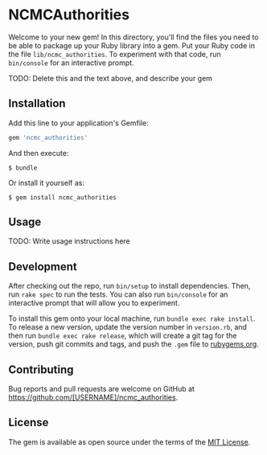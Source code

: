 # NCMCAuthorities

Welcome to your new gem! In this directory, you'll find the files you need to be able to package up your Ruby library into a gem. Put your Ruby code in the file `lib/ncmc_authorities`. To experiment with that code, run `bin/console` for an interactive prompt.

TODO: Delete this and the text above, and describe your gem

## Installation

Add this line to your application's Gemfile:

```ruby
gem 'ncmc_authorities'
```

And then execute:

    $ bundle

Or install it yourself as:

    $ gem install ncmc_authorities

## Usage

TODO: Write usage instructions here

## Development

After checking out the repo, run `bin/setup` to install dependencies. Then, run `rake spec` to run the tests. You can also run `bin/console` for an interactive prompt that will allow you to experiment.

To install this gem onto your local machine, run `bundle exec rake install`. To release a new version, update the version number in `version.rb`, and then run `bundle exec rake release`, which will create a git tag for the version, push git commits and tags, and push the `.gem` file to [rubygems.org](https://rubygems.org).

## Contributing

Bug reports and pull requests are welcome on GitHub at https://github.com/[USERNAME]/ncmc_authorities.

## License

The gem is available as open source under the terms of the [MIT License](https://opensource.org/licenses/MIT).
